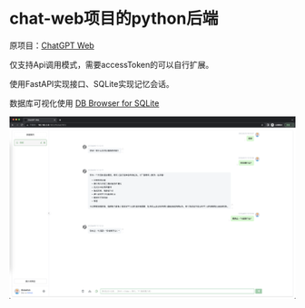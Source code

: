 # chat-web项目的python后端

原项目：[ChatGPT Web](https://github.com/Chanzhaoyu/chatgpt-web)

仅支持Api调用模式，需要accessToken的可以自行扩展。

使用FastAPI实现接口、SQLite实现记忆会话。

数据库可视化使用 [DB Browser for SQLite](https://sqlitebrowser.org/dl/)

![show](./assets/gpt1.png)

